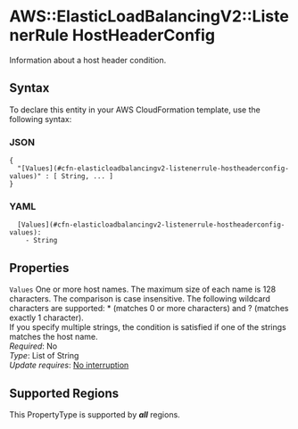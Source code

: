 # AWS::ElasticLoadBalancingV2::ListenerRule HostHeaderConfig<a name="aws-properties-elasticloadbalancingv2-listenerrule-hostheaderconfig"></a>

Information about a host header condition\.

## Syntax<a name="aws-properties-elasticloadbalancingv2-listenerrule-hostheaderconfig-syntax"></a>

To declare this entity in your AWS CloudFormation template, use the following syntax:

### JSON<a name="aws-properties-elasticloadbalancingv2-listenerrule-hostheaderconfig-syntax.json"></a>

```
{
  "[Values](#cfn-elasticloadbalancingv2-listenerrule-hostheaderconfig-values)" : [ String, ... ]
}
```

### YAML<a name="aws-properties-elasticloadbalancingv2-listenerrule-hostheaderconfig-syntax.yaml"></a>

```
  [Values](#cfn-elasticloadbalancingv2-listenerrule-hostheaderconfig-values): 
    - String
```

## Properties<a name="aws-properties-elasticloadbalancingv2-listenerrule-hostheaderconfig-properties"></a>

`Values`  <a name="cfn-elasticloadbalancingv2-listenerrule-hostheaderconfig-values"></a>
One or more host names\. The maximum size of each name is 128 characters\. The comparison is case insensitive\. The following wildcard characters are supported: \* \(matches 0 or more characters\) and ? \(matches exactly 1 character\)\.  
If you specify multiple strings, the condition is satisfied if one of the strings matches the host name\.  
*Required*: No  
*Type*: List of String  
*Update requires*: [No interruption](https://docs.aws.amazon.com/AWSCloudFormation/latest/UserGuide/using-cfn-updating-stacks-update-behaviors.html#update-no-interrupt)

## Supported Regions

This PropertyType is supported by ***all*** regions.